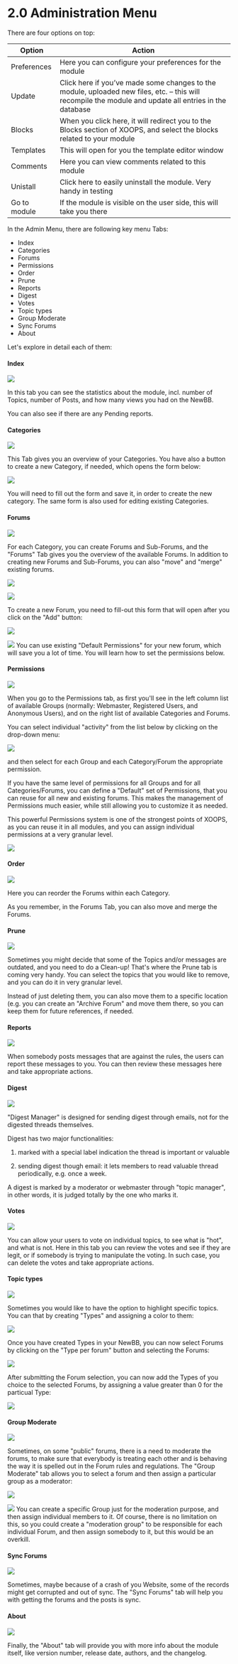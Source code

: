 # 2.0 Administration Menu

There are four options on top:

|Option|	Action|
|---|---|
|Preferences|	Here you can configure your preferences for the module|
|Update|	Click here if you’ve made some changes to the module, uploaded new files, etc. – this will recompile the module and update all entries in the database |
|Blocks|	When you click here, it will redirect you to the Blocks section of XOOPS, and select the blocks related to your module|
|Templates|	This will open for you the template editor window|
|Comments|	Here you can view comments related to this module|
|Unistall|	Click here to easily uninstall the module. Very handy in testing|
|Go to module|	If the module is visible on the user side, this will take you there|

In the Admin Menu, there are following key menu Tabs:

* Index
* Categories
* Forums
* Permissions
* Order
* Prune
* Reports
* Digest
* Votes
* Topic types
* Group Moderate
* Sync Forums
* About

Let's explore in detail each of them:

#### Index
![](../assets/image001.jpg)

In this tab you can see the statistics about the module, incl. number of Topics, number of Posts, and how many views you had on the NewBB. 

You can also see if there are any Pending reports.

####  Categories
![](../assets/newbb_admin_categories.jpg)

This Tab gives you an overview of your Categories. You have also a button to create a new Category, if needed, which opens the form below:

![](../assets/newbb_admin_categories_new.jpg)

You will need to fill out the form and save it, in order to create the new category. The same form is also used for editing existing Categories.

####  Forums

![](../assets/newbb_admin_forums.jpg)

For each Category, you can create Forums and Sub-Forums, and the "Forums" Tab gives you the overview of the available Forums. In addition to creating new Forums and Sub-Forums, you can also "move" and "merge" existing forums. 

![](../assets/newbb_admin_forums_move.jpg)

![](../assets/newbb_admin_forums_merge.jpg)

To create a new Forum, you need to fill-out this form that will open after you click on the "Add" button:

![](../assets/newbb_admin_forums_edit.jpg)

![](../assets/info/tips.gif) You can use existing "Default Permissions" for your new forum, which will save you a lot of time. You will learn how to set the permissions below.

####  Permissions

![](../assets/newbb_admin_permissions.jpg)

When you go to the Permissions tab, as first you'll see in the left column list of available Groups (normally: Webmaster, Registered Users, and Anonymous Users), and on the right list of available Categories and Forums. 

You can select individual "activity" from the list below by clicking on the drop-down menu:

![](../assets/newbb_admin_permissions_selectPermissions.jpg)

and then select for each Group and each Category/Forum the appropriate permission.

If you have the same level of permissions for all Groups and for all Categories/Forums, you can define a "Default" set of Permissions, that you can reuse for all new and existing forums. This makes the management of Permissions much easier, while still allowing you to customize it as needed.

This powerful Permissions system is one of the strongest points of XOOPS, as you can reuse it in all modules, and you can assign individual permissions at a very granular level.   


![](../assets/newbb_admin_permissions_setDefault.jpg)



####  Order

![](../assets/newbb_admin_orderForums.jpg)

Here you can reorder the Forums within each Category. 

As you remember, in the Forums Tab, you can also move and merge the Forums. 

####  Prune

![](../assets/newbb_admin_prune.jpg)

Sometimes you might decide that some of the Topics and/or messages are outdated, and you need to do a Clean-up!  That's where the Prune tab is coming very handy. You can select the topics that you would like to remove, and you can do it in very granular level. 

Instead of just deleting them, you can also move them to a specific location (e.g. you can create an "Archive Forum" and move them there, so you can keep them for future references, if needed. 

####  Reports
![](../assets/newbb_admin_reports.jpg)

When somebody posts messages that are against the rules, the users can report these messages to you. You can then review these messages here and take appropriate actions.

####  Digest

![](../assets/newbb_admin_digest.jpg)

"Digest Manager" is designed for sending digest through emails, not for the digested threads themselves.

Digest has two major functionalities:

1. marked with a special label indication the thread is important or valuable

2. sending digest though email: it lets members to read valuable thread periodically, e.g. once a week. 

A digest is marked by a moderator or webmaster through "topic manager", in other words, it is judged totally by the one who marks it.

####  Votes

![](../assets/newbb_admin_votes.jpg)

You can allow your users to vote on individual topics, to see what is "hot", and what is not. Here in this tab you can review the votes and see if they are legit, or if somebody is trying to manipulate the voting. In such case, you can delete the votes and take appropriate actions. 

####  Topic types

![](../assets/newbb_admin_types.jpg)

Sometimes you would like to have the option to highlight specific topics. You can that by creating "Types" and assigning a color to them:


![](../assets/newbb_admin_typesAdded.jpg)

Once you have created Types in your NewBB, you can now select Forums by clicking on the "Type per forum" button and selecting the Forums:

![](../assets/newbb_admin_typesSelectForum.jpg)

After submitting the Forum selection, you can now add the Types of you choice to the selected Forums, by assigning a value greater than 0 for the particual Type:

![](../assets/newbb_admin_typesToForum.jpg)


####  Group Moderate

![](../assets/newbb_admin_moderate.jpg)

Sometimes, on some "public" forums, there is a need to moderate the forums, to make sure that everybody is treating each other and is behaving the way it is spelled out in the Forum rules and regulations. The "Group Moderate" tab allows you to select a forum and then assign a particular group as a moderator:

![](../assets/newbb_admin_moderate_selected.jpg)

![](../assets/info/tips.gif) You can create a specific Group just for the moderation purpose, and then assign individual members to it. Of course, there is no limitation on this, so you could create a "moderation group" to be responsible for each individual Forum, and then assign somebody to it, but this would be an overkill. 

####  Sync Forums
![](../assets/newbb_admin_sync.jpg)

Sometimes, maybe because of a crash of you Website, some of the records might get corrupted and out of sync. The "Sync Forums" tab will help you with getting the forums and the posts is sync.

####  About
![](../assets/newbb_admin_help.jpg)

Finally, the "About" tab will provide you with more info about the module itself, like version number, release date, authors, and the changelog. 
